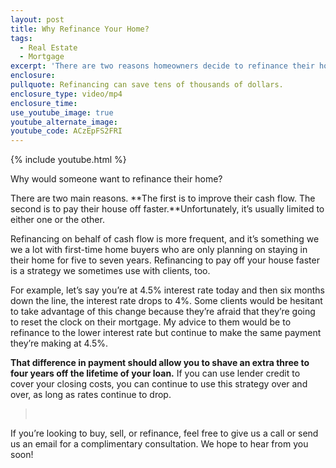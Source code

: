 ```yaml
---
layout: post
title: Why Refinance Your Home?
tags:
  - Real Estate
  - Mortgage
excerpt: 'There are two reasons homeowners decide to refinance their home: to improve their cash flow or to pay their home off faster.'
enclosure:
pullquote: Refinancing can save tens of thousands of dollars.
enclosure_type: video/mp4
enclosure_time:
use_youtube_image: true
youtube_alternate_image:
youtube_code: ACzEpFS2FRI
---
```



{% include youtube.html %}

Why would someone want to refinance their home?

There are two main reasons. **The first is to improve their cash flow. The second is to pay their house off faster.**Unfortunately, it’s usually limited to either one or the other.

Refinancing on behalf of cash flow is more frequent, and it’s something we we a lot with first-time home buyers who are only planning on staying in their home for five to seven years. Refinancing to pay off your house faster is a strategy we sometimes use with clients, too.

For example, let’s say you’re at 4.5% interest rate today and then six months down the line, the interest rate drops to 4%. Some clients would be hesitant to take advantage of this change because they’re afraid that they’re going to reset the clock on their mortgage. My advice to them would be to refinance to the lower interest rate but continue to make the same payment they’re making at 4.5%.

**That difference in payment should allow you to shave an extra three to four years off the lifetime of your loan.** If you can use lender credit to cover your closing costs, you can continue to use this strategy over and over, as long as rates continue to drop.

> &nbsp;

If you’re looking to buy, sell, or refinance, feel free to give us a call or send us an email for a complimentary consultation. We hope to hear from you soon!